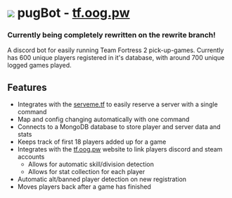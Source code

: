 
<h1><img src="https://cdn.discordapp.com/app-icons/989250144895655966/532b4d9f51941774f944acddae564c18.png?size=64"> pugBot - <a href="https://tf.oog.pw">tf.oog.pw</a></h1>



### Currently being completely rewritten on the rewrite branch!

A discord bot for easily running Team Fortress 2 pick-up-games. Currently has 600 unique players registered in it's database, with around 700 unique logged games played.

## Features ##
- Integrates with the [serveme.tf](https://na.serveme.tf/) to easily reserve a server with a single command
- Map and config changing automatically with one command
- Connects to a MongoDB database to store player and server data and stats
- Keeps track of first 18 players added up for a game
- Integrates with the [tf.oog.pw](https://tf.oog.pw/) website to link players discord and steam accounts
  - Allows for automatic skill/division detection
  - Allows for stat collection for each player
- Automatic alt/banned player detection on new registration
- Moves players back after a game has finished
